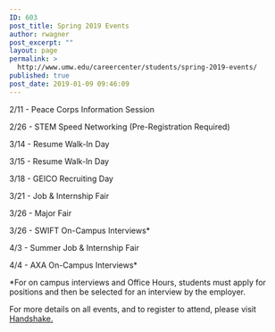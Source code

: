 ```yaml
---
ID: 603
post_title: Spring 2019 Events
author: rwagner
post_excerpt: ""
layout: page
permalink: >
  http://www.umw.edu/careercenter/students/spring-2019-events/
published: true
post_date: 2019-01-09 09:46:09
---
```

2/11 - Peace Corps Information Session

2/26 - STEM Speed Networking (Pre-Registration Required)

3/14 - Resume Walk-In Day

3/15 - Resume Walk-In Day

3/18 - GEICO Recruiting Day

3/21 - Job &amp; Internship Fair

3/26 - Major Fair

3/26 - SWIFT On-Campus Interviews*

4/3 - Summer Job &amp; Internship Fair

4/4 - AXA On-Campus Interviews*

*For on campus interviews and Office Hours, students must apply for positions and then be selected for an interview by the employer.

For more details on all events, and to register to attend, please visit <a href="https://umw.joinhandshake.com/login">Handshake.</a>

&nbsp;